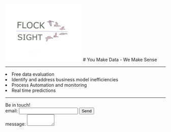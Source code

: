 <img src="card2_t.png" width="240"> 
# You Make Data - We Make Sense
<hr>
<li> Free data evaluation
<li> Identify and address business model inefficiencies
<li> Process Automation and monitoring
<li> Real time predictions
<br>
<hr>
<form action="https://formspree.io/xdokjedv" method="POST" >
Be in touch!
<br><label> email: <input type="text" name="_replyto"> </label>
<button type="submit">Send</button>
<br>
<label> message: <textarea name="message" cols="8"></textarea> </label>
<!-- your other form fields go here -->
<br>
</form>

